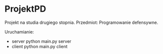 # ProjektPD
Projekt na studia drugiego stopnia. Przedmiot: Programowanie defensywne.

Uruchamianie:
* server
python main.py server
* client
python main.py client